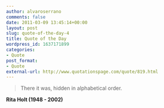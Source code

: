 ```yaml
---
author: alvaroserrano
comments: false
date: 2011-03-09 13:45:14+00:00
layout: post
slug: quote-of-the-day-4
title: Quote of the Day
wordpress_id: 1637171899
categories:
- Quote
post_format:
- Quote
external-url: http://www.quotationspage.com/quote/819.html
---
```


<blockquote>There it was, hidden in alphabetical order.</blockquote>

**Rita Holt (1948 - 2002)**
